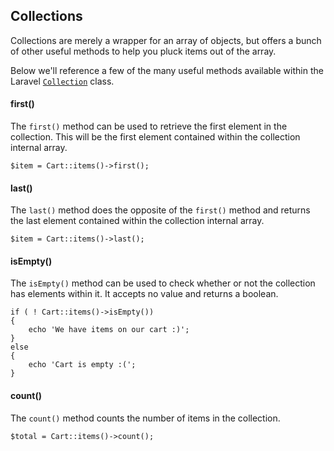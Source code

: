 ## Collections

Collections are merely a wrapper for an array of objects, but offers a bunch of other useful methods to help you pluck items out of the array.

Below we'll reference a few of the many useful methods available within the Laravel [`Collection`](https://github.com/laravel/framework/blob/master/src/Illuminate/Support/Collection.php) class.

#### first()

The `first()` method can be used to retrieve the first element in the collection.
This will be the first element contained within the collection internal array.

	$item = Cart::items()->first();

#### last()

The `last()` method does the opposite of the `first()` method and returns the last element contained within the collection internal array.

	$item = Cart::items()->last();

#### isEmpty()

The `isEmpty()` method can be used to check whether or not the collection has elements within it. It accepts no value and returns a boolean.

	if ( ! Cart::items()->isEmpty())
	{
		echo 'We have items on our cart :)';
	}
	else
	{
		echo 'Cart is empty :(';
	}

#### count()

The `count()` method counts the number of items in the collection.

	$total = Cart::items()->count();

